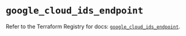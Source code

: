 # `google_cloud_ids_endpoint`

Refer to the Terraform Registry for docs: [`google_cloud_ids_endpoint`](https://registry.terraform.io/providers/hashicorp/google/5.16.0/docs/resources/cloud_ids_endpoint).
